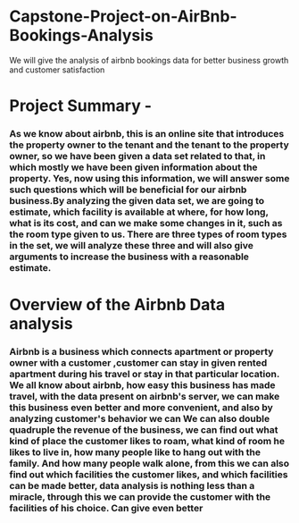 # Capstone-Project-on-AirBnb-Bookings-Analysis
We will give the analysis of airbnb bookings data for better business growth and customer satisfaction


# Project Summary -
### As we know about airbnb, this is an online site that introduces the property owner to the tenant and the tenant to the property owner, so we have been given a data set related to that, in which mostly we have been given information about the property. Yes, now using this information, we will answer some such questions which will be beneficial for our airbnb business.By analyzing the given data set, we are going to estimate, which facility is available at where, for how long, what is its cost, and can we make some changes in it, such as the room type given to us. There are three types of room types in the set, we will analyze these three and will also give arguments to increase the business with a reasonable estimate.

# Overview of the Airbnb Data analysis
### Airbnb is a business which connects apartment or property owner with a customer ,customer can stay in given rented apartment during his travel or stay in that particular location. We all know about airbnb, how easy this business has made travel, with the data present on airbnb's server, we can make this business even better and more convenient, and also by analyzing customer's behavior we can We can also double quadruple the revenue of the business, we can find out what kind of place the customer likes to roam, what kind of room he likes to live in, how many people like to hang out with the family. And how many people walk alone, from this we can also find out which facilities the customer likes, and which facilities can be made better, data analysis is nothing less than a miracle, through this we can provide the customer with the facilities of his choice. Can give even better​

​

